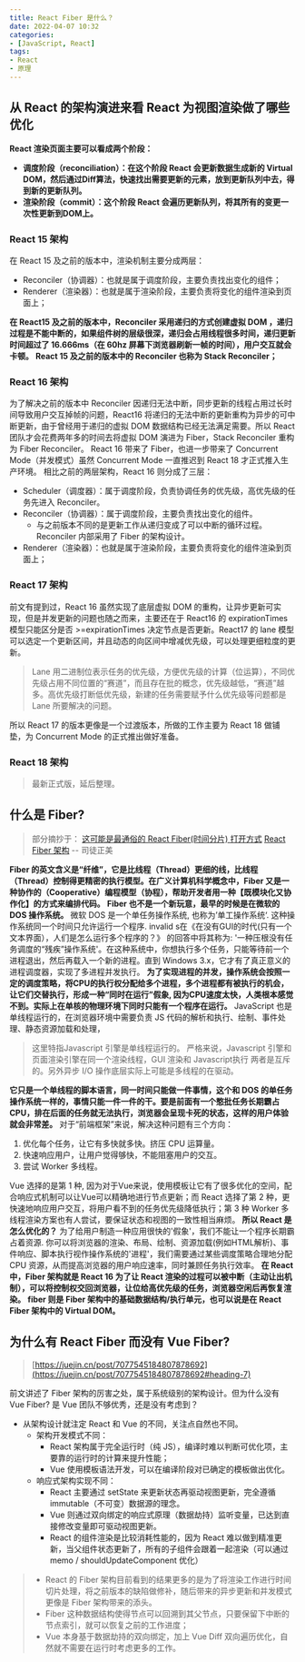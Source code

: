 ```yaml
---
title: React Fiber 是什么？
date: 2022-04-07 10:32
categories:
- [JavaScript, React]
tags:
- React
- 原理
---
```


## 从 React 的架构演进来看 React 为视图渲染做了哪些优化
**React 渲染页面主要可以看成两个阶段：**

- **调度阶段（reconciliation）：在这个阶段 React 会更新数据生成新的 Virtual DOM，然后通过Diff算法，快速找出需要更新的元素，放到更新队列中去，得到新的更新队列。**
- **渲染阶段（commit）：这个阶段 React 会遍历更新队列，将其所有的变更一次性更新到DOM上。**
### React 15 架构
在 React 15 及之前的版本中，渲染机制主要分成两层：

- Reconciler（协调器）：也就是属于调度阶段，主要负责找出变化的组件；
- Renderer（渲染器）：也就是属于渲染阶段，主要负责将变化的组件渲染到页面上；

**在 React15 及之前的版本中，Reconciler 采用递归的方式创建虚拟 DOM ，递归过程是不能中断的，如果组件树的层级很深，递归会占用线程很多时间，递归更新时间超过了 16.666ms（在 60hz 屏幕下浏览器刷新一帧的时间），用户交互就会卡顿。**
**React 15 及之前的版本中的 Reconciler 也称为 Stack Reconciler；**
### React 16 架构
为了解决之前的版本中 Reconciler 因递归无法中断，同步更新的线程占用过长时间导致用户交互掉帧的问题，React16 将递归的无法中断的更新重构为异步的可中断更新，由于曾经用于递归的虚拟 DOM 数据结构已经无法满足需要。所以 React 团队才会花费两年多的时间去将虚拟 DOM 演进为 Fiber，Stack Reconciler 重构为 Fiber Reconciler。
React 16 带来了 Fiber，也进一步带来了 Concurrent Mode（并发模式）虽然 Concurrent Mode 一直推迟到 React 18 才正式推入生产环境。
相比之前的两层架构，React 16 则分成了三层：

- Scheduler（调度器）：属于调度阶段，负责协调任务的优先级，高优先级的任务先进入 Reconciler。
- Reconciler（协调器）：属于调度阶段，主要负责找出变化的组件。
   - 与之前版本不同的是更新工作从递归变成了可以中断的循环过程。Reconciler 内部采用了 Fiber 的架构设计。
- Renderer（渲染器）：也就是属于渲染阶段，主要负责将变化的组件渲染到页面上；
### React 17 架构
前文有提到过，React 16 虽然实现了底层虚拟 DOM 的重构，让异步更新可实现，但是并发更新的问题也随之而来，主要还在于 React16 的 expirationTimes 模型只能区分是否 >=expirationTimes 决定节点是否更新。React17 的 lane 模型可以选定一个更新区间，并且动态的向区间中增减优先级，可以处理更细粒度的更新。
> Lane 用二进制位表示任务的优先级，方便优先级的计算（位运算），不同优先级占用不同位置的“赛道”，而且存在批的概念，优先级越低，“赛道”越多。高优先级打断低优先级，新建的任务需要赋予什么优先级等问题都是 Lane 所要解决的问题。

所以 React 17 的版本更像是一个过渡版本，所做的工作主要为 React 18 做铺垫，为 Concurrent Mode 的正式推出做好准备。
### React 18 架构
> 最新正式版，延后整理。

## 什么是 Fiber?
> 部分摘抄于：
> [这可能是最通俗的 React Fiber(时间分片) 打开方式](https://juejin.cn/post/6844903975112671239)
> [React Fiber 架构](https://zhuanlan.zhihu.com/p/37095662) -- 司徒正美

**Fiber 的英文含义是“纤维”，它是比线程（Thread）更细的线，比线程（Thread）控制得更精密的执行模型。在广义计算机科学概念中，Fiber 又是一种协作的（Cooperative）编程模型（协程），帮助开发者用一种【既模块化又协作化】的方式来编排代码。**
**Fiber 也不是一个新玩意，最早的时候是在微软的 DOS 操作系统。**
微软 DOS 是一个单任务操作系统, 也称为’单工操作系统‘. 这种操作系统同一个时间只允许运行一个程序. invalid s在《在没有GUI的时代(只有一个文本界面），人们是怎么运行多个程序的？》 的回答中将其称为: '一种压根没有任务调度的“残疾”操作系统'。在这种系统中，你想执行多个任务，只能等待前一个进程退出，然后再载入一个新的进程。直到 Windows 3.x，它才有了真正意义的进程调度器，实现了多进程并发执行。
**为了实现进程的并发，操作系统会按照一定的调度策略，将CPU的执行权分配给多个进程，多个进程都有被执行的机会，让它们交替执行，形成一种“同时在运行”假象, 因为CPU速度太快，人类根本感觉不到。实际上在单核的物理环境下同时只能有一个程序在运行。**
JavaScript 也是单线程运行的，在浏览器环境中需要负责 JS 代码的解析和执行、绘制、事件处理、静态资源加载和处理，
> 这里特指Javascript 引擎是单线程运行的。 严格来说，Javascript 引擎和页面渲染引擎在同一个渲染线程，GUI 渲染和 Javascript执行 两者是互斥的。另外异步 I/O 操作底层实际上可能是多线程的在驱动。

**它只是一个单线程的脚本语言，同一时间只能做一件事情，这个和 DOS 的单任务操作系统一样的，事情只能一件一件的干。要是前面有一个憨批任务长期霸占 CPU，排在后面的任务就无法执行，浏览器会呈现卡死的状态，这样的用户体验就会非常差。**
对于“前端框架”来说，解决这种问题有三个方向：

1. 优化每个任务，让它有多快就多快。挤压 CPU 运算量。
2. 快速响应用户，让用户觉得够快，不能阻塞用户的交互。
3. 尝试 Worker 多线程。

Vue 选择的是第 1 种, 因为对于Vue来说，使用模板让它有了很多优化的空间，配合响应式机制可以让Vue可以精确地进行节点更新；而 React 选择了第 2 种，更快速地响应用户交互，将用户看不到的任务优先级降低执行；第 3 种 Worker 多线程渲染方案也有人尝试，要保证状态和视图的一致性相当麻烦。
**所以 React 是怎么优化的？** 
为了给用户制造一种应用很快的'假象'，我们不能让一个程序长期霸占着资源. 你可以将浏览器的渲染、布局、绘制、资源加载(例如HTML解析)、事件响应、脚本执行视作操作系统的'进程'，我们需要通过某些调度策略合理地分配 CPU 资源，从而提高浏览器的用户响应速率，同时兼顾任务执行效率。
**在 React 中，Fiber 架构就是 React 16 为了让 React 渲染的过程可以被中断（主动让出机制），可以将控制权交回浏览器，让位给高优先级的任务，浏览器空闲后再恢复渲染。**
**fiber 则是 Fiber 架构中的基础数据结构/执行单元，也可以说是在 React Fiber 架构中的 Virtual DOM。**
## 为什么有 React Fiber 而没有 Vue Fiber?
> [https://juejin.cn/post/7077545184807878692](https://juejin.cn/post/7077545184807878692#heading-7)

前文讲述了 Fiber 架构的厉害之处，属于系统级别的架构设计。但为什么没有 Vue Fiber? 是 Vue 团队不够优秀，还是没有考虑到？

- 从架构设计就注定 React 和 Vue 的不同，关注点自然也不同。
   - 架构开发模式不同：
      - React 架构属于完全运行时（纯 JS），编译时难以判断可优化项，主要靠的运行时的计算来提升性能；
      - Vue 使用模板语法开发，可以在编译阶段对已确定的模板做出优化。
   - 响应式架构实现不同：
      - React 主要通过 setState 来更新状态再驱动视图更新，完全遵循 immutable（不可变）数据源的理念。
      - Vue 则通过双向绑定的响应式原理（数据劫持）监听变量，已达到直接修改变量即可驱动视图更新。
      - React 的组件渲染是比较消耗性能的，因为 React 难以做到精准更新，当父组件状态更新了，所有的子组件会跟着一起渲染（可以通过 memo / shouldUpdateComponent 优化）
> - React 的 Fiber 架构目前看到的结果更多的是为了将渲染工作进行时间切片处理，将之前版本的缺陷做修补，随后带来的异步更新和并发模式更像是 Fiber 架构带来的添头。
> - Fiber 这种数据结构使得节点可以回溯到其父节点，只要保留下中断的节点索引，就可以恢复之前的工作进度；
> - Vue 本身基于数据劫持的双向绑定，加上 Vue Diff 双向遍历优化，自然就不需要在运行时考虑更多的工作。

